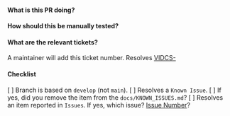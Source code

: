 #### What is this PR doing?


#### How should this be manually tested?

#### What are the relevant tickets?
A maintainer will add this ticket number.
Resolves [VIDCS-](https://jira.vonage.com/browse/VIDCS-)

#### Checklist
[ ] Branch is based on `develop` (not `main`).
[ ] Resolves a `Known Issue`.
[ ] If yes, did you remove the item from the `docs/KNOWN_ISSUES.md`? 
[ ] Resolves an item reported in `Issues`.
If yes, which issue? [Issue Number](https://github.com/Vonage/vonage-video-react-app/issues/)?